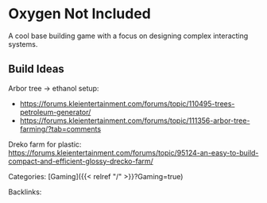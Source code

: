 # Oxygen Not Included

A cool base building game with a focus on designing complex interacting
systems.

## Build Ideas

Arbor tree -> ethanol setup: 
 - https://forums.kleientertainment.com/forums/topic/110495-trees-petroleum-generator/
 - https://forums.kleientertainment.com/forums/topic/111356-arbor-tree-farming/?tab=comments

Dreko farm for plastic: https://forums.kleientertainment.com/forums/topic/95124-an-easy-to-build-compact-and-efficient-glossy-drecko-farm/











Categories: [Gaming]({{< relref "/" >}}?Gaming=true)

Backlinks: 